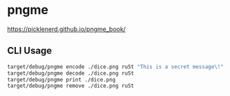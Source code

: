 # pngme

https://picklenerd.github.io/pngme_book/

## CLI Usage

```bash
target/debug/pngme encode ./dice.png ruSt "This is a secret message\!"
target/debug/pngme decode ./dice.png ruSt
target/debug/pngme print ./dice.png
target/debug/pngme remove ./dice.png ruSt
```